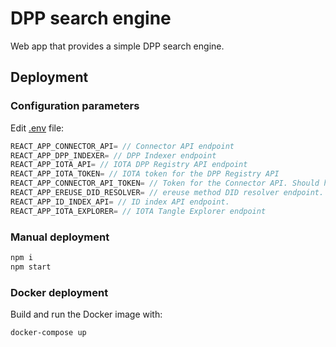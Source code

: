 # DPP search engine
Web app that provides a simple DPP search engine.

## Deployment

### Configuration parameters
Edit [.env](./.env) file:
```javascript
REACT_APP_CONNECTOR_API= // Connector API endpoint
REACT_APP_DPP_INDEXER= // DPP Indexer endpoint
REACT_APP_IOTA_API= // IOTA DPP Registry API endpoint
REACT_APP_IOTA_TOKEN= // IOTA token for the DPP Registry API
REACT_APP_CONNECTOR_API_TOKEN= // Token for the Connector API. Should have a "verifier" credential.
REACT_APP_EREUSE_DID_RESOLVER= // ereuse method DID resolver endpoint.
REACT_APP_ID_INDEX_API= // ID index API endpoint.
REACT_APP_IOTA_EXPLORER= // IOTA Tangle Explorer endpoint
```


### Manual deployment
```javascript
npm i
npm start
```

### Docker deployment
Build and run the Docker image with:
```
docker-compose up
```

